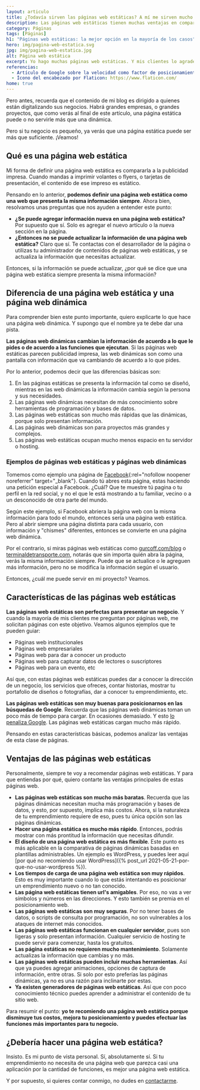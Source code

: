 ```yaml
---
layout: articulo
title: ¿Todavía sirven las páginas web estáticas? A mí me sirven mucho
description: Las páginas web estáticas tienen muchas ventajas en comparación a las páginas dinámicas. Y no es por animaciones. Aquí te explico más el tema.
category: Páginas
tags: [Páginas]
h1: "Páginas web estáticas: la mejor opción en la mayoría de los casos"
hero: img/pagina-web-estatica.svg
jpg: img/pagina-web-estatica.jpg
alt: Página web estática
excerpt: Yo hago muchas páginas web estáticas. Y mis clientes lo agradecen. Lee más
referencias:
  - Artículo de Google sobre la velocidad como factor de posicionamiento: https://developers.google.com/search/blog/2020/11/timing-for-page-experience?hl=es
  - Ícono del encabezado por Flaticon: https://www.flaticon.com/
home: true
---
```

Pero antes, recuerda que el contenido de mi blog es dirigido a quienes están digitalizando sus negocios. Habrá grandes empresas, o grandes proyectos, que como verás al final de este artículo, una página estática puede o no servirle más que una dinámica.

Pero si tu negocio es pequeño, ya verás que una página estática puede ser más que suficiente. ¡Veamos!

## Qué es una página web estática

Mi forma de definir una página web estática es compararla a la publicidad impresa. Cuando mandas a imprimir volantes o flyers, o tarjetas de presentación, el contenido de ese impreso es estático.

Pensando en lo anterior, **podemos definir una página web estática como una web que presenta la misma información siempre**. Ahora bien, resolvamos unas preguntas que nos ayuden a entender este punto:

* **¿Se puede agregar información nueva en una página web estática?** Por supuesto que sí. Solo es agregar el nuevo artículo o la nueva sección en la página.
* **¿Entonces no se puede actualizar la información de una página web estática?** Claro que sí. Te contactas con el desarrollador de la página o utilizas tu administrador de contenidos de páginas web estáticas, y se actualiza la información que necesitas actualizar.

Entonces, si la información se puede actualizar, ¿por qué se dice que una página web estática siempre presenta la misma información?

## Diferencia de una página web estática y una página web dinámica

Para comprender bien este punto importante, quiero explicarte lo que hace una página web dinámica. Y supongo que el nombre ya te debe dar una pista.

**Las páginas web dinámicas cambian la información de acuerdo a lo que le pides o de acuerdo a las funciones que ejecutan**. Si las páginas web estáticas parecen publicidad impresa, las web dinámicas son como una pantalla con información que va cambiando de acuerdo a lo que pides.

Por lo anterior, podemos decir que las diferencias básicas son:

1. En las páginas estáticas se presenta la información tal como se diseñó, mientras en las web dinámicas la información cambia según la persona y sus necesidades.
2. Las páginas web dinámicas necesitan de más conocimiento sobre herramientas de programación y bases de datos.
3. Las páginas web estáticas son mucho más rápidas que las dinámicas, porque solo presentan información.
4. Las páginas web dinámicas son para proyectos más grandes y complejos.
5. Las páginas web estáticas ocupan mucho menos espacio en tu servidor o hosting.

### Ejemplos de páginas web estáticas y páginas web dinámicas

Tomemos como ejemplo una página de [Facebook](https://www.facebook.com){:rel="nofollow noopener noreferrer" target="_blank"}. Cuando tú abres esta página, estas haciendo una petición especial a Facebook. ¿Cuál? Que te muestre tú pagina o tu perfil en la red social, y no el que le está mostrando a tu familiar, vecino o a un desconocido de otra parte del mundo.

Según este ejemplo, si Facebook abriera la página web con la misma información para todo el mundo, entonces sería una página web estática. Pero al abrir siempre una página distinta para cada usuario, con información y "chismes" diferentes, entonces se convierte en una página web dinámica.

Por el contrario, si miras páginas web estáticas como [gurcoff.com/blog](https://gurcoff.com/blog) o [terminaldetransporte.com](https://terminaldetransporte.com), notarás que sin importa quién abra la página, verás la misma información siempre. Puede que se actualice o le agreguen más información, pero no se modifica la información según el usuario.

Entonces, ¿cuál me puede servir en mi proyecto? Veamos.

## Características de las páginas web estáticas

**Las páginas web estáticas son perfectas para presentar un negocio**. Y cuando la mayoría de mis clientes me preguntan por páginas web, me solicitan páginas con este objetivo. Veamos algunos ejemplos que te pueden guiar:

* Páginas web institucionales
* Páginas web empresariales
* Páginas web para dar a conocer un producto
* Páginas web para capturar datos de lectores o suscriptores
* Páginas web para un evento, etc

Así que, con estas páginas web estáticas puedes dar a conocer la dirección de un negocio, los servicios que ofreces, contar historias, mostrar tu portafolio de diseños o fotografías, dar a conocer tu emprendimiento, etc.

**Las páginas web estáticas son muy buenas para posicionarnos en las búsquedas de Google**. Recuerda que las páginas web dinámicas toman un poco más de tiempo para cargar. En ocasiones demasiado. Y esto [lo penaliza Google](#fuentes). Las páginas web estáticas cargan mucho más rápido.

Pensando en estas características básicas, podemos analizar las ventajas de esta clase de páginas.

## Ventajas de las páginas web estáticas

Personalmente, siempre te voy a recomendar páginas web estáticas. Y para que entiendas por qué, quiero contarte las ventajas principales de estas páginas web.

* **Las páginas web estáticas son mucho más baratas**. Recuerda que las páginas dinámicas necesitan mucha más programación y bases de datos, y esto, por supuesto, implica más costos. Ahora, si la naturaleza de tu emprendimiento requiere de eso, pues tu única opción son las páginas dinámicas.
* **Hacer una página estática es mucho más rápido**. Entonces, podrás mostrar con más prontitud la información que necesitas difundir.
* **El diseño de una página web estática es más flexible**. Este punto es más aplicable en la comparativa de páginas dinámicas basadas en plantillas administrables. Un ejemplo es WordPress, y puedes leer aquí [por qué no recomiendo usar WordPress]({% post_url 2021-05-21-por-que-no-usar-wordpress %}).
* **Los tiempos de carga  de una página web estática son muy rápidos**. Esto es muy importante cuando lo que estás intentando es posicionar un emprendimiento nuevo o no tan conocido.
* **Las página web estáticas tienen url's amigables**. Por eso, no vas a ver símbolos y números en las direcciones. Y esto también se premia en el posicionamiento web.
* **Las páginas web estáticas son muy seguras**. Por no tener bases de datos, o scripts de consulta por programación, no son vulnerables a los ataques de internet más conocidos.
* **Las páginas web estáticas funcionan en cualquier servidor**, pues son ligeras y solo presentan información. Cualquier servicio de hosting te puede servir para comenzar, hasta los gratuitos.
* **Las página estáticas no requieren mucho mantenimiento**. Solamente actualizas la información que cambias y no más.
* **Las páginas web estáticas pueden incluir muchas herramientas**. Así que ya puedes agregar animaciones, opciones de captura de información, entre otras. Si solo por esto preferías las páginas dinámicas, ya no es una razón para inclinarte por estas.
* **Ya existen generadores de páginas web estáticas**. Así que con poco conocimiento técnico puedes aprender a administrar el contenido de tu sitio web.

Para resumir el punto: **yo te recomiendo una página web estática porque disminuye tus costos, mejora tu posicionamiento y puedes efectuar las funciones más importantes para tu negocio.**

## ¿Debería hacer una página web estática?

Insisto. Es mi punto de vista personal. Sí, absolutamente sí. Si tu emprendimiento no necesita de una página web que parezca casi una aplicación por la cantidad de funciones, es mejor una página web estática.

Y por supuesto, si quieres contar conmigo, no dudes en [contactarme]({{site.baseurl}}/contacto).
